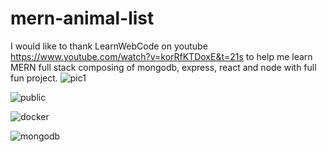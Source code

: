 # mern-animal-list
I would like to thank LearnWebCode on youtube https://www.youtube.com/watch?v=korRfKTDoxE&t=21s to help me learn MERN full stack
composing of mongodb, express, react and node with full fun project. 
![pic1](https://user-images.githubusercontent.com/87282166/187055759-79811ecb-4b22-419f-998f-dc9484ff17b3.png)

![public](https://user-images.githubusercontent.com/87282166/187055788-1d4a95db-9b9c-443c-a474-09801be5240e.png)

![docker](https://user-images.githubusercontent.com/87282166/187055855-f5b01e6a-5f1c-496f-86cb-ed4644748605.png)

![mongodb](https://user-images.githubusercontent.com/87282166/187055880-feeccb8e-418f-472e-a09f-37789eb8c33c.png)
